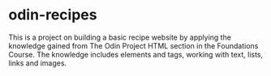 # odin-recipes
This is a project on building a basic recipe website by applying the knowledge gained from The Odin Project HTML section in the Foundations Course. The knowledge includes elements and tags, working with text, lists, links and images.

